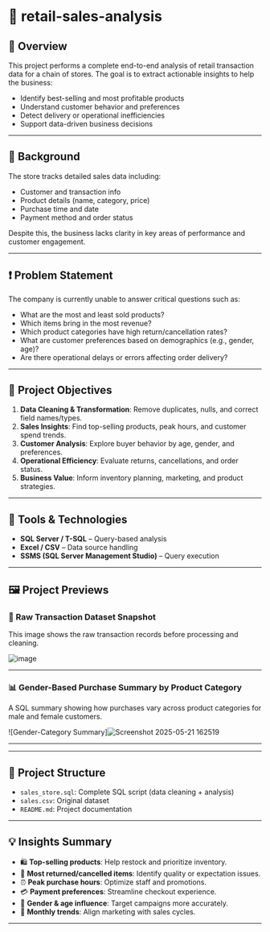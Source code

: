 # 🧾 retail-sales-analysis

## 📌 Overview

This project performs a complete end-to-end analysis of retail transaction data for a chain of stores. The goal is to extract actionable insights to help the business:
- Identify best-selling and most profitable products
- Understand customer behavior and preferences
- Detect delivery or operational inefficiencies
- Support data-driven business decisions

---

## 🏢 Background

The store tracks detailed sales data including:
- Customer and transaction info
- Product details (name, category, price)
- Purchase time and date
- Payment method and order status

Despite this, the business lacks clarity in key areas of performance and customer engagement.

---

## ❗ Problem Statement

The company is currently unable to answer critical questions such as:
- What are the most and least sold products?
- Which items bring in the most revenue?
- Which product categories have high return/cancellation rates?
- What are customer preferences based on demographics (e.g., gender, age)?
- Are there operational delays or errors affecting order delivery?

---

## 🎯 Project Objectives

1. **Data Cleaning & Transformation**: Remove duplicates, nulls, and correct field names/types.
2. **Sales Insights**: Find top-selling products, peak hours, and customer spend trends.
3. **Customer Analysis**: Explore buyer behavior by age, gender, and preferences.
4. **Operational Efficiency**: Evaluate returns, cancellations, and order status.
5. **Business Value**: Inform inventory planning, marketing, and product strategies.

---

## 🧰 Tools & Technologies

- **SQL Server / T-SQL** – Query-based analysis
- **Excel / CSV** – Data source handling
- **SSMS (SQL Server Management Studio)** – Query execution

---

## 🖼️ Project Previews

### 📄 Raw Transaction Dataset Snapshot
This image shows the raw transaction records before processing and cleaning.

![image](https://github.com/user-attachments/assets/24fb9a57-076a-475e-a122-9bd17f377745)

---

### 📊 Gender-Based Purchase Summary by Product Category
A SQL summary showing how purchases vary across product categories for male and female customers.

![Gender-Category Summary]![Screenshot 2025-05-21 162519](https://github.com/user-attachments/assets/80d1898c-55f8-403b-85df-8a5927f8f1ba)

---


---

## 📁 Project Structure

- `sales_store.sql`: Complete SQL script (data cleaning + analysis)
- `sales.csv`: Original dataset
- `README.md`: Project documentation

---

## 💡 Insights Summary

- 🛍️ **Top-selling products**: Help restock and prioritize inventory.
- 🔁 **Most returned/cancelled items**: Identify quality or expectation issues.
- ⏰ **Peak purchase hours**: Optimize staff and promotions.
- 💳 **Payment preferences**: Streamline checkout experience.
- 👥 **Gender & age influence**: Target campaigns more accurately.
- 📅 **Monthly trends**: Align marketing with sales cycles.

---

